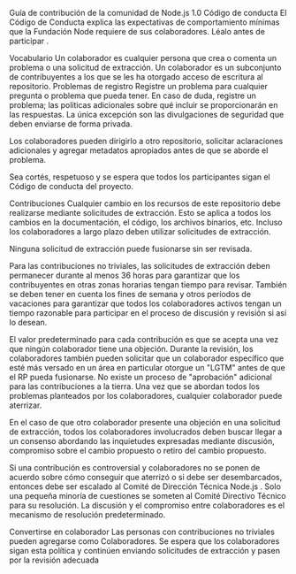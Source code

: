 Guía de contribución de la comunidad de Node.js 1.0
Código de conducta
El Código de Conducta explica las expectativas de comportamiento mínimas que la Fundación Node requiere de sus colaboradores. Léalo antes de participar .

Vocabulario
Un colaborador es cualquier persona que crea o comenta un problema o una solicitud de extracción.
Un colaborador es un subconjunto de contribuyentes a los que se les ha otorgado acceso de escritura al repositorio.
Problemas de registro
Registre un problema para cualquier pregunta o problema que pueda tener. En caso de duda, registre un problema; las políticas adicionales sobre qué incluir se proporcionarán en las respuestas. La única excepción son las divulgaciones de seguridad que deben enviarse de forma privada.

Los colaboradores pueden dirigirlo a otro repositorio, solicitar aclaraciones adicionales y agregar metadatos apropiados antes de que se aborde el problema.

Sea cortés, respetuoso y se espera que todos los participantes sigan el Código de conducta del proyecto.

Contribuciones
Cualquier cambio en los recursos de este repositorio debe realizarse mediante solicitudes de extracción. Esto se aplica a todos los cambios en la documentación, el código, los archivos binarios, etc. Incluso los colaboradores a largo plazo deben utilizar solicitudes de extracción.

Ninguna solicitud de extracción puede fusionarse sin ser revisada.

Para las contribuciones no triviales, las solicitudes de extracción deben permanecer durante al menos 36 horas para garantizar que los contribuyentes en otras zonas horarias tengan tiempo para revisar. También se deben tener en cuenta los fines de semana y otros períodos de vacaciones para garantizar que todos los colaboradores activos tengan un tiempo razonable para participar en el proceso de discusión y revisión si así lo desean.

El valor predeterminado para cada contribución es que se acepta una vez que ningún colaborador tiene una objeción. Durante la revisión, los colaboradores también pueden solicitar que un colaborador específico que esté más versado en un área en particular otorgue un "LGTM" antes de que el RP pueda fusionarse. No existe un proceso de "aprobación" adicional para las contribuciones a la tierra. Una vez que se abordan todos los problemas planteados por los colaboradores, cualquier colaborador puede aterrizar.

En el caso de que otro colaborador presente una objeción en una solicitud de extracción, todos los colaboradores involucrados deben buscar llegar a un consenso abordando las inquietudes expresadas mediante discusión, compromiso sobre el cambio propuesto o retiro del cambio propuesto.

Si una contribución es controversial y colaboradores no se ponen de acuerdo sobre cómo conseguir que aterrizó o si debe ser desembarcados, entonces debe ser escalado al Comité de Dirección Técnica Node.js . Solo una pequeña minoría de cuestiones se someten al Comité Directivo Técnico para su resolución. La discusión y el compromiso entre colaboradores es el mecanismo de resolución predeterminado.

Convertirse en colaborador
Las personas con contribuciones no triviales pueden agregarse como Colaboradores. Se espera que los colaboradores sigan esta política y continúen enviando solicitudes de extracción y pasen por la revisión adecuada

